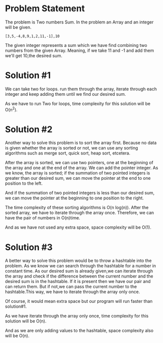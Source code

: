 # Problem Statement

The problem is Two numbers Sum.
In the problem an Array and an integer will be given.

```
[3,5,-4,8,9,1,2,11,-1],10
```

The given integer represents a sum which we have find combining two numbers from the given Array.
Meaning, if we take 11 and -1 and add them we'll get 10,the desired sum.

# Solution #1

We can take two for loops. run them through the array, iterate through each integer and keep adding them until we find our desired sum.

As we have to run Two for loops, time complexity for this solution will be O(n<sup>2</sup>).
# Solution #2
Another way to solve this problem is to sort the array first. Because no data is given whether the array is sorted or not, we can use any sorting algorithms such as merge sort, quick sort, heap sort, etcetera.

After the array is sorted, we can use two pointers, one at the beginning of the array and one at the end of the array. We can add the pointer integer. As we know, the array is sorted; if the summation of two pointed integers is greater than our desired sum, we can move the pointer at the end to one position to the left.

And if the summation of two pointed integers is less than our desired sum, we can move the pointer at the beginning to one position to the right. 

The time complexity of these sorting algorithms is O(n log(n)). After the sorted array, we have to iterate through the array once. Therefore, we can have the pair of numbers in O(n)time.

And as we have not used any extra space, space complexity will be O(1).
# Solution #3

A better way to solve this problem would be to throw a hashtable into the problem. As we know
we can search through the hashtable for a number in constant time. As our desired sum is already given,we can iterate through the array and check if the difference between the current number and the desired sum is in the hashtable. If it is present then we have  our pair and can return them. But if not,we can pass the current number to the hashtable.This way, we have to iterate through the array only once.

Of course, it would mean extra space but our program will run faster than solution#1.

As we have iterate through the array only once, time complexity for this solution will be O(n).

And as we are only adding values to the hashtable, space complexity also will be O(n).
